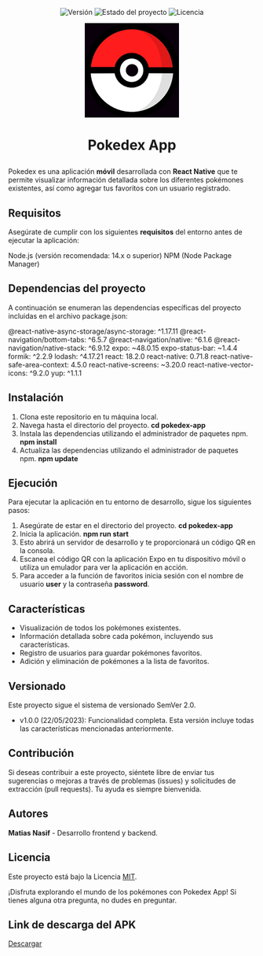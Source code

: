 <p align="center">
  <img src="https://img.shields.io/badge/Versión-1.0.0-blue.svg" alt="Versión">
  <img src="https://img.shields.io/badge/Estado-Finalizado-brightgreen.svg" alt="Estado del proyecto">
  <img src="https://img.shields.io/badge/Licencia-MIT-green.svg" alt="Licencia">
</p>

<p align="center">
 <img src="assets/icon.png" align="center" alt="Pokedex App" />
</p>

# <p align="center">Pokedex App</p>

Pokedex es una aplicación **móvil** desarrollada con **React Native** que te permite visualizar información detallada sobre los diferentes pokémones existentes, así como agregar tus favoritos con un usuario registrado.

## Requisitos

Asegúrate de cumplir con los siguientes **requisitos** del entorno antes de ejecutar la aplicación:

Node.js (versión recomendada: 14.x o superior)
NPM (Node Package Manager)

## Dependencias del proyecto

A continuación se enumeran las dependencias específicas del proyecto incluidas en el archivo package.json:

@react-native-async-storage/async-storage: ^1.17.11
@react-navigation/bottom-tabs: ^6.5.7
@react-navigation/native: ^6.1.6
@react-navigation/native-stack: ^6.9.12
expo: ~48.0.15
expo-status-bar: ~1.4.4
formik: ^2.2.9
lodash: ^4.17.21
react: 18.2.0
react-native: 0.71.8
react-native-safe-area-context: 4.5.0
react-native-screens: ~3.20.0
react-native-vector-icons: ^9.2.0
yup: ^1.1.1

## Instalación

1. Clona este repositorio en tu máquina local.
2. Navega hasta el directorio del proyecto.
**cd pokedex-app**
3. Instala las dependencias utilizando el administrador de paquetes npm.
**npm install**
4. Actualiza las dependencias utilizando el administrador de paquetes npm.
**npm update**

## Ejecución

Para ejecutar la aplicación en tu entorno de desarrollo, sigue los siguientes pasos:

1. Asegúrate de estar en el directorio del proyecto.
**cd pokedex-app**
2. Inicia la aplicación.
**npm run start**
3. Esto abrirá un servidor de desarrollo y te proporcionará un código QR en la consola.
4. Escanea el código QR con la aplicación Expo en tu dispositivo móvil o utiliza un emulador para ver la aplicación en acción.
5. Para acceder a la función de favoritos inicia sesión con el nombre de usuario **user** y la contraseña **password**.

## Características

- Visualización de todos los pokémones existentes.
- Información detallada sobre cada pokémon, incluyendo sus características.
- Registro de usuarios para guardar pokémones favoritos.
- Adición y eliminación de pokémones a la lista de favoritos.

## Versionado

Este proyecto sigue el sistema de versionado SemVer 2.0.

- v1.0.0 (22/05/2023): Funcionalidad completa. Esta versión incluye todas las características mencionadas anteriormente.

## Contribución

Si deseas contribuir a este proyecto, siéntete libre de enviar tus sugerencias o mejoras a través de problemas (issues) y solicitudes de extracción (pull requests). Tu ayuda es siempre bienvenida.

## Autores

**Matias Nasif** - Desarrollo frontend y backend.

## Licencia

Este proyecto está bajo la Licencia [MIT](https://opensource.org/licenses/MIT).

¡Disfruta explorando el mundo de los pokémones con Pokedex App! Si tienes alguna otra pregunta, no dudes en preguntar.

## Link de descarga del APK

[Descargar](https://expo.dev/artifacts/eas/4LBMZuACjHMGdKrkEMEDPW.apk)
